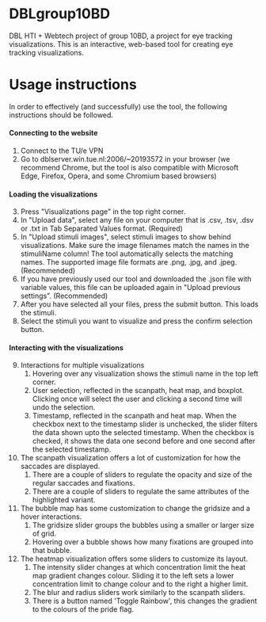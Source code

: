 # DBLgroup10BD
DBL HTI + Webtech project of group 10BD, a project for eye tracking visualizations.
This is an interactive, web-based tool for creating eye tracking visualizations.

# Usage instructions
In order to effectively (and successfully) use the tool, the following instructions should be followed.

#### Connecting to the website
1. Connect to the TU/e VPN
2. Go to dblserver.win.tue.nl:2006/~20193572 in your browser (we recommend Chrome, but the tool is also compatible with Microsoft Edge, Firefox, Opera, and some Chromium based browsers)

#### Loading the visualizations
3. Press "Visualizations page" in the top right corner. 
4. In "Upload data", select any file on your computer that is .csv, .tsv, .dsv or .txt in Tab Separated Values format. (Required)
5. In "Upload stimuli images", select stimuli images to show behind visualizations. Make sure the image filenames match the names in the stimuliName column! The tool automatically selects the matching names. The supported image file formats are .png, .jpg, and .jpeg. (Recommended)
6. If you have previously used our tool and downloaded the .json file with variable values, this file can be uploaded again in "Upload previous settings". (Recommended)
7. After you have selected all your files, press the submit button. This loads the stimuli.
8. Select the stimuli you want to visualize and press the confirm selection button.

#### Interacting with the visualizations
9. Interactions for multiple visualizations
	1. Hovering over any visualization shows the stimuli name in the top left corner.
	2. User selection, reflected in the scanpath, heat map, and boxplot. Clicking once will select the user and clicking a second time will undo the selection.
	3. Timestamp, reflected in the scanpath and heat map. When the checkbox next to the timestamp slider is unchecked, the slider filters the data shown upto the selected timestamp. When the checkbox is checked, it shows the data one second before and one second after the selected timestamp.
10. The scanpath visualization offers a lot of customization for how the saccades are displayed.
	1. There are a couple of sliders to regulate the opacity and size of the regular saccades and fixations.
	2. There are a couple of sliders to regulate the same attributes of the highlighted variant.	
11. The bubble map has some customization to change the gridsize and a hover interactions.
	1. The gridsize slider groups the bubbles using a smaller or larger size of grid.
	2. Hovering over a bubble shows how many fixations are grouped into that bubble.
12. The heatmap visualization offers some sliders to customize its layout.
	1. The intensity slider changes at which concentration limit the heat map gradient changes colour. Sliding it to the left sets a lower concentration limit to change colour and to the right a higher limit. 
	2. The blur and radius sliders work similarly to the scanpath sliders.
	3. There is a button named 'Toggle Rainbow', this changes the gradient to the colours of the pride flag.

